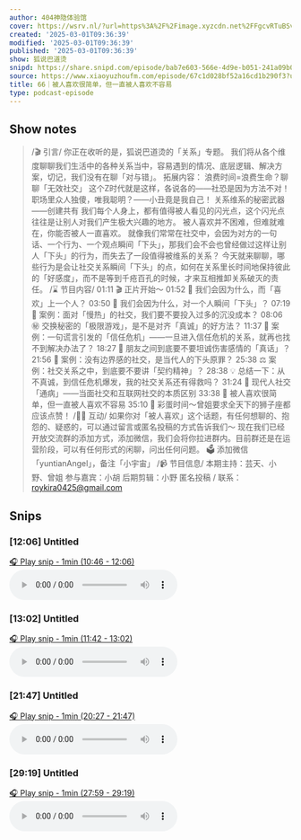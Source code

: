 ```yaml
---
author: 404神隐体验馆
cover: https://wsrv.nl/?url=https%3A%2F%2Fimage.xyzcdn.net%2FFgcvRTuBSvcaed0fE05NJfm7RElV.jpg&w=200&h=200
created: '2025-03-01T09:36:39'
modified: '2025-03-01T09:36:39'
published: '2025-03-01T09:36:39'
show: 狐说巴道烫
snipd: https://share.snipd.com/episode/bab7e603-566e-4d9e-b051-241a09b0f2d5
source: https://www.xiaoyuzhoufm.com/episode/67c1d028bf52a16cd1b290f3?utm_source=rss
title: 66｜被人喜欢很简单，但一直被人喜欢不容易
type: podcast-episode
---
```



## Show notes
> /🎬 引言/   你正在收听的是，狐说巴道烫的「关系」专题。 我们将从各个维度聊聊我们生活中的各种关系当中，容易遇到的情况、底层逻辑、解决方案，切记，我们没有在聊「对与错」。
> 拓展内容：
> 浪费时间=浪费生命？聊聊「无效社交」      这个Z时代就是这样，各说各的——社恐是因为方法不对！      职场里众人独傻，唯我聪明？——小丑竟是我自己！      关系维系的秘密武器——创建共有    我们每个人身上，都有值得被人看见的闪光点，这个闪光点往往是让别人对我们产生极大兴趣的地方。 被人喜欢并不困难，但难就难在，你能否被人一直喜欢。 就像我们常常在社交中，会因为对方的一句话、一个行为、一个观点瞬间「下头」，那我们会不会也曾经做过这样让别人「下头」的行为，而失去了一段值得被维系的关系？
> 今天就来聊聊，哪些行为是会让社交关系瞬间「下头」的点，如何在关系里长时间地保持彼此的「好感度」，而不是等到千疮百孔的时候，才来互相推卸关系破灭的责任。
> /⌛️ 节目内容/  01:11 🎬 正片开始～
> 01:52 🌹 我们会因为什么，而「喜欢」上一个人？
> 03:50 🥀 我们会因为什么，对一个人瞬间「下头」？
> 07:19 🐸 案例：面对「慢热」的社交，我们要不要投入过多的沉没成本？
> 08:06 ㊙️ 交换秘密的「极限游戏」，是不是对齐「真诚」的好方法？
> 11:37 🙊 案例：一句谎言引发的「信任危机」——一旦进入信任危机的关系，就再也找不到解决办法了？
> 18:27 🔪 朋友之间到底要不要坦诚伤害感情的「真话」？
> 21:56 🚩 案例：没有边界感的社交，是当代人的下头原罪？
> 25:38 ⚖️ 案例：社交关系之中，到底要不要讲「契约精神」？
> 28:38 💡 总结一下：从不真诚，到信任危机爆发，我的社交关系还有得救吗？
> 31:24 📒 现代人社交「通病」——当面社交和互联网社交的本质区别
> 33:38 🎁 被人喜欢很简单，但一直被人喜欢不容易
> 35:10 🎉 彩蛋时间～曾姐要求全天下的狮子座都应该点赞！
> /🙋‍♀️ 互动/  如果你对「被人喜欢」这个话题，有任何想聊的、抱怨的、疑惑的，可以通过留言或匿名投稿的方式告诉我们～
> 现在我们已经开放交流群的添加方式，添加微信，我们会将你拉进群内。目前群还是在运营阶段，可以有任何形式的闲聊，问出任何问题。 
> 🗳️ 添加微信「yuntianAngel」，备注「小宇宙」
> /📹 节目信息/  本期主持：芸天、小野、曾姐 参与嘉宾：小胡 后期剪辑：小野  匿名投稿 / 联系：roykira0425@gmail.com

## Snips
### [12:06] Untitled
[🎧 Play snip - 1min️ (10:46 - 12:06)](https://share.snipd.com/snip/a5973afe-fdf5-48f9-8197-9b7ed9734faf)
<audio controls> <source src="https://dts-api.xiaoyuzhoufm.com/track/674fee29182d70c0f9b0ed92/67c1d028bf52a16cd1b290f3/media.xyzcdn.net/674fee29182d70c0f9b0ed92/lsh9SAbaV2EW-IvtYVlo0YHnq5Kq.m4a#t=10:46,12:06"> </audio>
### [13:02] Untitled
[🎧 Play snip - 1min️ (11:42 - 13:02)](https://share.snipd.com/snip/8d9b0779-bb61-4452-8d4d-466406bacc84)
<audio controls> <source src="https://dts-api.xiaoyuzhoufm.com/track/674fee29182d70c0f9b0ed92/67c1d028bf52a16cd1b290f3/media.xyzcdn.net/674fee29182d70c0f9b0ed92/lsh9SAbaV2EW-IvtYVlo0YHnq5Kq.m4a#t=11:42,13:02"> </audio>
### [21:47] Untitled
[🎧 Play snip - 1min️ (20:27 - 21:47)](https://share.snipd.com/snip/65c61d0f-1975-47c7-84ee-66f19c3eed27)
<audio controls> <source src="https://dts-api.xiaoyuzhoufm.com/track/674fee29182d70c0f9b0ed92/67c1d028bf52a16cd1b290f3/media.xyzcdn.net/674fee29182d70c0f9b0ed92/lsh9SAbaV2EW-IvtYVlo0YHnq5Kq.m4a#t=20:27,21:47"> </audio>
### [29:19] Untitled
[🎧 Play snip - 1min️ (27:59 - 29:19)](https://share.snipd.com/snip/4360a128-e3df-4185-98ec-c9c808459eba)
<audio controls> <source src="https://dts-api.xiaoyuzhoufm.com/track/674fee29182d70c0f9b0ed92/67c1d028bf52a16cd1b290f3/media.xyzcdn.net/674fee29182d70c0f9b0ed92/lsh9SAbaV2EW-IvtYVlo0YHnq5Kq.m4a#t=27:59,29:19"> </audio>
